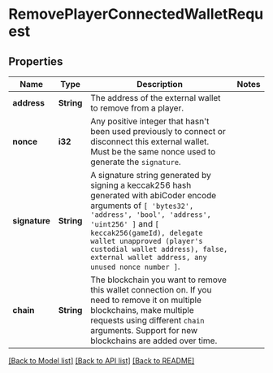 # RemovePlayerConnectedWalletRequest

## Properties

Name | Type | Description | Notes
------------ | ------------- | ------------- | -------------
**address** | **String** | The address of the external wallet to remove from a player. | 
**nonce** | **i32** | Any positive integer that hasn't been used previously to connect or disconnect this external wallet. Must be the same nonce used to generate the `signature`. | 
**signature** | **String** | A signature string generated by signing a keccak256 hash generated with abiCoder encode arguments of `[ 'bytes32', 'address', 'bool', 'address', 'uint256' ]` and `[ keccak256(gameId), delegate wallet unapproved (player's custodial wallet address), false, external wallet address, any unused nonce number ]`. | 
**chain** | **String** | The blockchain you want to remove this wallet connection on. If you need to remove it on multiple blockchains, make multiple requests using different `chain` arguments. Support for new blockchains are added over time. | 

[[Back to Model list]](../README.md#documentation-for-models) [[Back to API list]](../README.md#documentation-for-api-endpoints) [[Back to README]](../README.md)


